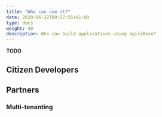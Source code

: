 ```yaml
---
title: "Who can use it?"
date: 2020-06-22T09:57:55+01:00
type: docs
weight: 40
description: Who can build applications using agileBase?
---
```

**TODO**

## Citizen Developers

## Partners
### Multi-tenanting